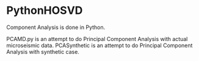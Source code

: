 # PythonHOSVD
Component Analysis is done in Python.

PCAMD.py is an attempt to do Principal Component Analysis with actual microseismic data.
PCASynthetic is an attempt to do Principal Component Analysis with synthetic case.
